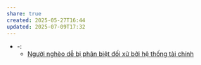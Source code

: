 ```yaml
---
share: true
created: 2025-05-27T16:44
updated: 2025-07-09T17:32
---
```

- \-: 
    - [Người nghèo dễ bị phân biệt đối xử bởi hệ thống tài chính](../Ph%C3%A1t%20tri%E1%BB%83n%20b%E1%BB%81n%20v%E1%BB%AFng/Ng%C6%B0%E1%BB%9Di%20ngh%C3%A8o/Ng%C6%B0%E1%BB%9Di%20ngh%C3%A8o%20d%E1%BB%85%20b%E1%BB%8B%20ph%C3%A2n%20bi%E1%BB%87t%20%C4%91%E1%BB%91i%20x%E1%BB%AD%20b%E1%BB%9Fi%20h%E1%BB%87%20th%E1%BB%91ng%20t%C3%A0i%20ch%C3%ADnh.md)


